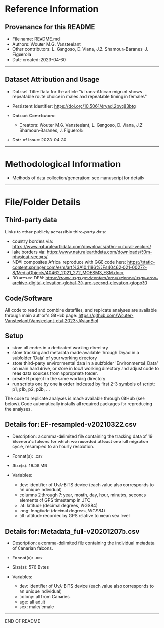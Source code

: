 Reference Information
=====================

Provenance for this README
--------------------------

* File name: README.md
* Authors: Wouter M.G. Vansteelant
* Other contributors: L. Gangoso, D. Viana, J.Z. Shamoun-Baranes, J. Figuerola
* Date created: 2023-04-30

- - -

Dataset Attribution and Usage
-----------------------------

* Dataset Title: Data for the article "A trans-African migrant shows repeatable route choice in males and repeatable timing in females"

* Persistent Identifier: https://doi.org/10.5061/dryad.2bvq83btg

* Dataset Contributors:

  * Creators: Wouter M.G. Vansteelant, L. Gangoso, D. Viana, J.Z. Shamoun-Baranes, J. Figuerola

* Date of Issue: 2023-04-30

- - -

Methodological Information
==========================

* Methods of data collection/generation: see manuscript for details

- - -

File/Folder Details
===================

Third-party data
-----------------
Links to other publicly accessible third-party data:
  * country borders via: https://www.naturalearthdata.com/downloads/50m-cultural-vectors/
  * lake borders via: https://www.naturalearthdata.com/downloads/50m-physical-vectors/
  * NDVI composites Africa: reproduce with GGE code here: https://static-content.springer.com/esm/art%3A10.1186%2Fs40462-021-00272-8/MediaObjects/40462_2021_272_MOESM3_ESM.docx
  * 30 arcsec DEM: https://www.usgs.gov/centers/eros/science/usgs-eros-archive-digital-elevation-global-30-arc-second-elevation-gtopo30

Code/Software
-----------------
All code to read and combine datafiles, and replicate analyses are available through main author's GitHub page: https://github.com/Wouter-Vansteelant/Vansteelant-etal-2023-JAvianBiol

Setup
-----
 * store all codes in a dedicated working directory
 * store tracking and metadata made available through Dryad in a subfolder 'Data' of your working directory 
 * store third-party environmental data in a subfolder 'Environmental_Data' on main hard drive, or store in local working directory and adjust code to read data sources from appropriate folder. 
 * create R project in the same working directory
 * run scripts one by one in order indicated by first 2-3 symbols of script: p1, p1b, p2, p2b, ...

The code to replicate analyses is made available through GitHub (see below). Code automatically installs all required packages for reproducing the analyses. 

Details for: EF-resampled-v20210322.csv
---------------------------------------
* Description: a comma-delimited file containing the tracking data of 19 Eleonora's falcons for which we recorded at least one full migration cycle, resampled to an hourly resolution. 

* Format(s): .csv

* Size(s): 19.58 MB

* Variables:
  * dev: identifier of UvA-BiTS device (each value also corresponds to an unique individual)
  * columns 2 through 7: year, month, day, hour, minutes, seconds elements of GPS timestamp in UTC
  * lat: latitude (decimal degrees, WGS84)
  * long: longtiude (decimal degrees, WGS84)
  * alt: altitude recorded by GPS relative to mean sea level


Details for: Metadata_full-v20201207b.csv
----------------------------------------
* Description: a comma-delimited file containing the individual metadata of Canarian falcons.

* Format(s): .csv

* Size(s): 576 Bytes

* Variables:
  * dev: identifier of UvA-BiTS device (each value also corresponds to an unique individual)
  * colony: all from Canaries
  * age: all adult
  * sex: male/female

- - -
END OF README
